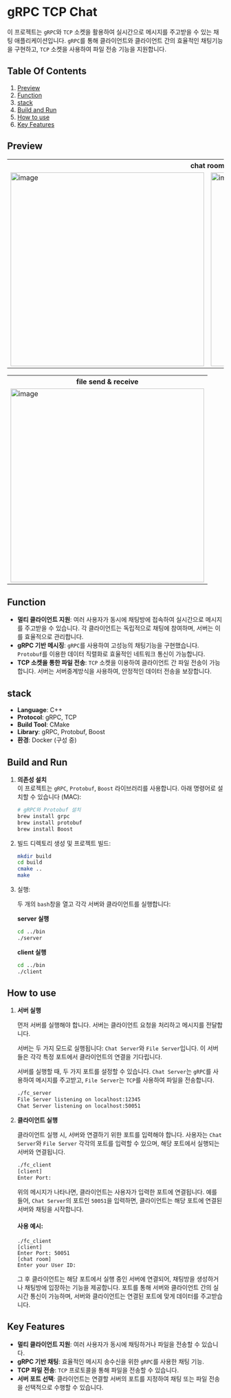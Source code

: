 # gRPC TCP Chat

이 프로젝트는 `gRPC`와 `TCP` 소켓을 활용하여 실시간으로 메시지를 주고받을 수 있는 채팅 애플리케이션입니다. `gRPC`를 통해 클라이언트와 클라이언트 간의 효율적인 채팅기능을 구현하고, `TCP` 소켓을 사용하여 파일 전송 기능을 지원합니다.

## Table Of Contents

1. [Preview](#preview)
2. [Function](#function)
3. [stack](#stack)
4. [Build and Run](#build-and-run)
5. [How to use](#how-to-use)
6. [Key Features](#key-features)

## Preview

<table>
  <th colspan="2">
    chat room
  </th>
  <tr>
    <td>
      <img width="450" alt="image" src="https://github.com/user-attachments/assets/8a5ea17c-e223-4e97-a263-2f5f6f04a4f3">
    </td>
    <td>
      <img width="450" alt="image" src="https://github.com/user-attachments/assets/ad3338f5-6961-4e04-860a-ba5aba64fd90">
    </td>
  </tr>
  </table>

<table>
  <th colspan="2">
    file send & receive
  </th>
  <tr>
    <td>
      <img width="450" alt="image" src="https://github.com/user-attachments/assets/26b15134-f950-4c89-b1cc-3227447eb5f3">
    </td>
  </tr>
</table>


## Function

- **멀티 클라이언트 지원**: 여러 사용자가 동시에 채팅방에 접속하여 실시간으로 메시지를 주고받을 수 있습니다. 각 클라이언트는 독립적으로 채팅에 참여하며, 서버는 이를 효율적으로 관리합니다.
- **gRPC 기반 메시징**: `gRPC`를 사용하여 고성능의 채팅기능을 구현했습니다. `Protobuf`를 이용한 데이터 직렬화로 효율적인 네트워크 통신이 가능합니다.
- **TCP 소켓을 통한 파일 전송**: `TCP` 소켓을 이용하여 클라이언트 간 파일 전송이 가능합니다. 서버는 서버중계방식을 사용하여, 안정적인 데이터 전송을 보장합니다.

## stack

- **Language**: C++
- **Protocol**: gRPC, TCP
- **Build Tool**: CMake
- **Library**: gRPC, Protobuf, Boost
- **환경**: Docker (구성 중)

## Build and Run

1. **의존성 설치**  
   이 프로젝트는 `gRPC`, `Protobuf`, `Boost` 라이브러리를 사용합니다. 아래 명령어로 설치할 수 있습니다 (MAC):

   ```bash
   # gRPC와 Protobuf 설치
   brew install grpc
   brew install protobuf
   brew install Boost
   ```

2. 빌드 디렉토리 생성 및 프로젝트 빌드:

    ```bash
    mkdir build
    cd build
    cmake ..
    make
    ```

3. 실행:

   두 개의 `bash`창을 열고 각각 서버와 클라이언트를 실행합니다:
   
   **server 실행**
      ```bash
      cd ../bin
      ./server
      ```
   
   **client 실행**
      ```bash
      cd ../bin
      ./client
      ```

## How to use

1. **서버 실행**
   
   먼저 서버를 실행해야 합니다. 서버는 클라이언트 요청을 처리하고 메시지를 전달합니다.

   서버는 두 가지 모드로 실행됩니다: `Chat Server`와 `File Server`입니다. 이 서버들은 각각 특정 포트에서 클라이언트의 연결을 기다립니다.

   서버를 실행할 때, 두 가지 포트를 설정할 수 있습니다. `Chat Server`는 `gRPC`를 사용하여 메시지를 주고받고, `File Server`는 `TCP`를 사용하여 파일을 전송합니다.

   ```bash
   ./fc_server
   File Server listening on localhost:12345
   Chat Server listening on localhost:50051
   ```

2. **클라이언트 실행**

   클라이언트 실행 시, 서버와 연결하기 위한 포트를 입력해야 합니다. 사용자는 `Chat Server`와 `File Server` 각각의 포트를 입력할 수 있으며, 해당 포트에서 실행되는 서버와 연결됩니다.
   
   ```bash
   ./fc_client
   [client]
   Enter Port:
   ```
   위의 메시지가 나타나면, 클라이언트는 사용자가 입력한 포트에 연결됩니다. 
   예를 들어, `Chat Server`의 포트인 `50051`을 입력하면, 클라이언트는 해당 포트에 연결된 서버와 채팅을 시작합니다.

   #### **사용 예시:**

   ```
   ./fc_client
   [client]
   Enter Port: 50051
   [chat room]
   Enter your User ID:
   ```
   그 후 클라이언트는 해당 포트에서 실행 중인 서버에 연결되어, 채팅방을 생성하거나 채팅방에 입장하는 기능을 제공합니다.
   포트를 통해 서버와 클라이언트 간의 실시간 통신이 가능하며, 서버와 클라이언트는 연결된 포트에 맞게 데이터를 주고받습니다.

## Key Features

- **멀티 클라이언트 지원**: 여러 사용자가 동시에 채팅하거나 파일을 전송할 수 있습니다.
- **gRPC 기반 채팅**: 효율적인 메시지 송수신을 위한 `gRPC`를 사용한 채팅 기능.
- **TCP 파일 전송**: `TCP` 프로토콜을 통해 파일을 전송할 수 있습니다.
- **서버 포트 선택**: 클라이언트는 연결할 서버의 포트를 지정하여 채팅 또는 파일 전송을 선택적으로 수행할 수 있습니다.
